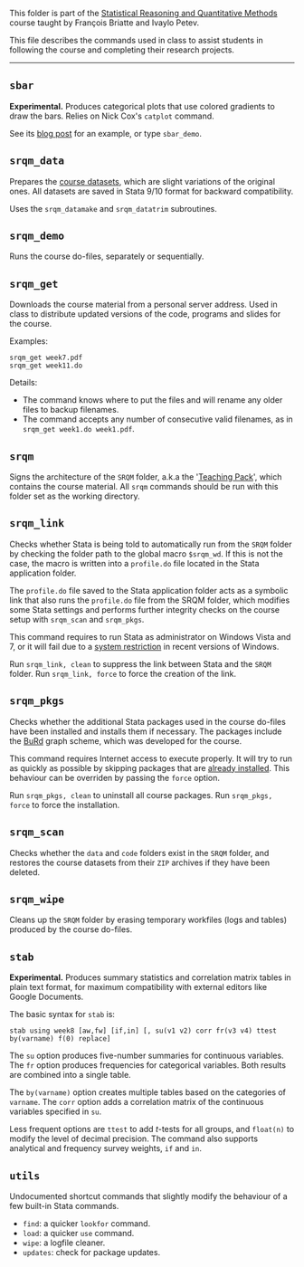This folder is part of the [Statistical Reasoning and Quantitative Methods][srqm] course taught by François Briatte and Ivaylo Petev.

[srqm]: http://f.briatte.org/teaching/quanti/

This file describes the commands used in class to assist students in following the course and completing their research projects.

* * *

## `sbar`

__Experimental.__ Produces categorical plots that use colored gradients to draw the bars. Relies on Nick Cox's `catplot` command.

See its [blog post][srqm-sbar] for an example, or type `sbar_demo`.

[srqm-sbar]: http://srqm.tumblr.com/post/44705634349/plotting-survey-data-a-wrapper-for-catplot

## `srqm_data`

Prepares the [course datasets][srqm-data], which are slight variations of the original ones. All datasets are saved in Stata 9/10 format for backward compatibility.

Uses the `srqm_datamake` and `srqm_datatrim` subroutines.

[srqm-data]: https://github.com/briatte/srqm/blob/master/data/README.md

## `srqm_demo`

Runs the course do-files, separately or sequentially.

## `srqm_get`

Downloads the course material from a personal server address. Used in class to distribute updated versions of the code, programs and slides for the course.

Examples:

    srqm_get week7.pdf
    srqm_get week11.do

Details:

- The command knows where to put the files and will rename any older files to backup filenames.
- The command accepts any number of consecutive valid filenames, as in `srqm_get week1.do week1.pdf`.

## `srqm`

Signs the architecture of the `SRQM` folder, a.k.a the '[Teaching Pack](http://f.briatte.org/srqm/)', which contains the course material. All `srqm` commands should be run with this folder set as the working directory.

## `srqm_link`

Checks whether Stata is being told to automatically run from the `SRQM` folder by checking the folder path to the global macro `$srqm_wd`. If this is not the case, the macro is written into a `profile.do` file located in the Stata application folder.

The `profile.do` file saved to the Stata application folder acts as a symbolic link that also runs the `profile.do` file from the SRQM folder, which modifies some Stata settings and performs further integrity checks on the course setup with `srqm_scan` and `srqm_pkgs`.

This command requires to run Stata as administrator on Windows Vista and 7, or it will fail due to a [system restriction](http://www.stata.com/support/faqs/windows/updating-on-vista/) in recent versions of Windows.

Run `srqm_link, clean` to suppress the link between Stata and the `SRQM` folder. Run `srqm_link, force` to force the creation of the link.

## `srqm_pkgs`

Checks whether the additional Stata packages used in the course do-files have been installed and installs them if necessary. The packages include the [BuRd][burd] graph scheme, which was developed for the course.

[burd]: https://github.com/briatte/burd/

This command requires Internet access to execute properly. It will try to run as quickly as possible by skipping packages that are [already installed][statalist-tip]. This behaviour can be overriden by passing the `force` option.

[statalist-tip]: http://www.stata.com/statalist/archive/2009-12/msg00461.html

Run `srqm_pkgs, clean` to uninstall all course packages. Run `srqm_pkgs, force` to force the installation.

## `srqm_scan`

Checks whether the `data` and `code` folders exist in the `SRQM` folder, and restores the course datasets from their `ZIP` archives if they have been deleted.

## `srqm_wipe`

Cleans up the `SRQM` folder by erasing temporary workfiles (logs and tables) produced by the course do-files.

## `stab`

__Experimental.__ Produces summary statistics and correlation matrix tables in plain text format, for maximum compatibility with external editors like Google Documents.

The basic syntax for `stab` is:

	stab using week8 [aw,fw] [if,in] [, su(v1 v2) corr fr(v3 v4) ttest by(varname) f(0) replace]

The `su` option produces five-number summaries for continuous variables. The `fr` option produces frequencies for categorical variables. Both results are combined into a single table.

The `by(varname)` option creates multiple tables based on the categories of `varname`. The `corr` option adds a correlation matrix of the continuous variables specified in `su`.

Less frequent options are `ttest` to add *t*-tests for all groups, and `float(n)` to modify the level of decimal precision. The command also supports analytical and frequency survey weights, `if` and `in`.

## `utils`

Undocumented shortcut commands that slightly modify the behaviour of a few built-in Stata commands.

* `find`: a quicker `lookfor` command.
* `load`: a quicker `use` command.
* `wipe`: a logfile cleaner.
* `updates`: check for package updates.
